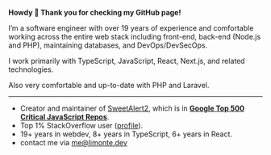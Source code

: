 **Howdy 👋 Thank you for checking my GitHub page!**

I’m a software engineer with over 19 years of experience and comfortable working across the entire web stack including front-end, back-end (Node.js and PHP), maintaining databases, and DevOps/DevSecOps.

I work primarily with TypeScript, JavaScript, React, Next.js, and related technologies. 

Also very comfortable and up-to-date with PHP and Laravel.

---

 - Creator and maintainer of [SweetAlert2](https://github.com/sweetalert2/sweetalert2), which is in [**Google Top 500 Critical JavaScript Repos**](https://github.com/ossf/criticality_score). 
 - Top 1% StackOverflow user ([profile](https://stackoverflow.com/users/1331425/limon-monte?tab=profile)).
 - 19+ years in webdev, 8+ years in TypeScript, 6+ years in React.
 - contact me via me@limonte.dev
